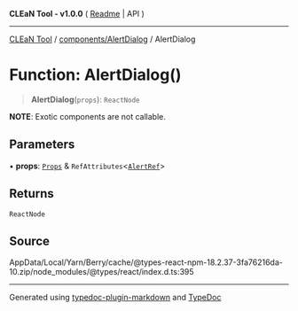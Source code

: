 **CLEaN Tool - v1.0.0** ( [Readme](../../../README.md) \| API )

***

[CLEaN Tool](../../../modules.md) / [components/AlertDialog](../README.md) / AlertDialog

# Function: AlertDialog()

> **AlertDialog**(`props`): `ReactNode`

**NOTE**: Exotic components are not callable.

## Parameters

▪ **props**: [`Props`](../private/interfaces/Props.md) & `RefAttributes`\<[`AlertRef`](../interfaces/AlertRef.md)\>

## Returns

`ReactNode`

## Source

AppData/Local/Yarn/Berry/cache/@types-react-npm-18.2.37-3fa76216da-10.zip/node\_modules/@types/react/index.d.ts:395

***

Generated using [typedoc-plugin-markdown](https://www.npmjs.com/package/typedoc-plugin-markdown) and [TypeDoc](https://typedoc.org/)
